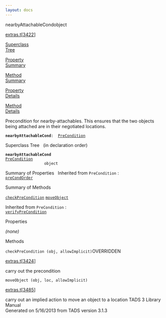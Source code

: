 ```yaml
---
layout: docs
---
```

<span class="title">nearbyAttachableCond</span><span class="type">object</span>

[extras.t](../file/extras.t.html)\[[3422](../source/extras.t.html#3422)\]

[Superclass  
Tree](#_SuperClassTree_)

[Property  
Summary](#_PropSummary_)

[Method  
Summary](#_MethodSummary_)

[Property  
Details](#_Properties_)

[Method  
Details](#_Methods_)



Precondition for nearby-attachables. This ensures that the two objects
being attached are in their negotiated locations.

**`nearbyAttachableCond`**` :   `[`PreCondition`](../object/PreCondition.html)



<span id="_SuperClassTree_"></span>



<span class="hdln">Superclass Tree</span>   (in declaration order)



**`nearbyAttachableCond`**  
[`PreCondition`](../object/PreCondition.html)  
`                 object`  
<span id="_PropSummary_"></span>



<span class="hdln">Summary of Properties</span>  
Inherited from `PreCondition` :  
[`preCondOrder`](../object/PreCondition.html#preCondOrder)

<span id="_MethodSummary_"></span>



<span class="hdln">Summary of Methods</span>  



[`checkPreCondition`](#checkPreCondition) [`moveObject`](#moveObject)

Inherited from `PreCondition` :  
[`verifyPreCondition`](../object/PreCondition.html#verifyPreCondition)

<span id="_Properties_"></span>



<span class="hdln">Properties</span>  



*(none)* <span id="_Methods_"></span>



<span class="hdln">Methods</span>  



<span id="checkPreCondition"></span>

`checkPreCondition (obj, allowImplicit)`<span class="rem">OVERRIDDEN</span>

[extras.t](../file/extras.t.html)\[[3424](../source/extras.t.html#3424)\]



carry out the precondition



<span id="moveObject"></span>

`moveObject (obj, loc, allowImplicit)`

[extras.t](../file/extras.t.html)\[[3485](../source/extras.t.html#3485)\]



carry out an implied action to move an object to a location
TADS 3 Library Manual  
Generated on 5/16/2013 from TADS version 3.1.3


